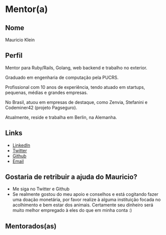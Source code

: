 # Mentor(a)

## Nome

Mauricio Klein

## Perfil

Mentor para Ruby/Rails, Golang, web backend e trabalho no exterior.

Graduado em engenharia de computação pela PUCRS.

Profissional com 10 anos de experiência, tendo atuado em startups, pequenas, médias e grandes empresas.

No Brasil, atuou em empresas de destaque, como Zenvia, Stefanini e Codeminer42 (projeto Pagseguro).

Atualmente, reside e trabalha em Berlin, na Alemanha.

## Links

* [LinkedIn](https://www.linkedin.com/in/mauricioklein/)
* [Twitter](https://twitter.com/Mauricio_Klein)
* [Github](https://github.com/mauricioklein)
* [Email](mailto:mauricio.klein.msk@gmail.com)

## Gostaria de retribuir a ajuda do Mauricio?

- Me siga no Twitter e Github
- Se realmente gostou do meu apoio e conselhos e está cogitando fazer uma doação monetária, 
por favor realize à alguma instituição focada no acolhimento e bem estar dos animais.
Certamente seu dinheiro será muito melhor empregado à eles do que em minha conta :)

## Mentorados(as)
